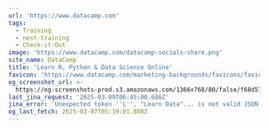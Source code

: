 ```yaml
---
url: 'https://www.datacamp.com'
tags:
  - Training
  - nest-training
  - Check-it-Out
image: 'https://www.datacamp.com/datacamp-socials-share.png'
site_name: DataCamp
title: 'Learn R, Python & Data Science Online'
favicon: 'https://www.datacamp.com/marketing-backgrounds/favicons/favicon-196x196.png'
og_screenshot_url: >-
  https://og-screenshots-prod.s3.amazonaws.com/1366x768/80/false/f68d57cb3c76caf067af1da510aee2b322de7cb77ac874fc4b0170035504d5ca.jpeg
last_jina_request: '2025-03-09T06:45:00.686Z'
jina_error: 'Unexpected token ''L'', "Learn Data"... is not valid JSON'
og_last_fetch: 2025-03-07T05:19:01.808Z
---
```


